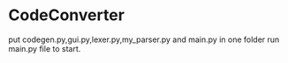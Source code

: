 # CodeConverter
put codegen.py,gui.py,lexer.py,my_parser.py and main.py in one folder
run main.py file to start.
